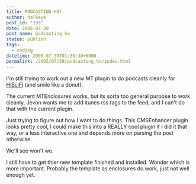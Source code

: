 ```yaml
---
title: PODCASTING HO!
author: halkeye
post_id: "133"
date: 2005-07-30
post_name: podcasting_ho
status: publish
tags:
  - coding
datetime: 2005-07-30T01:30:30+0800
permalink: /2005/07/29/podcasting_ho/index.html
---
```


I'm still trying to work out a new MT plugin to do podcasts cleanly for [HiSciFi](https://www.hiscifi.com/archives/2005/07/shows_are_up_1.html) (and smile like a donut).  

The current MTEnclosures works, but its sorta too general purpose to work cleanly, Jevon wants me to add itunes rss tags to the feed, and I can't do that with the current plugin.

Just trying to figure out how I want to do things. This CMSEnhancer plugin looks pretty cool, I could make this into a REALLY cool plugin if I did it that way, or a less interactive one and depends more on parsing the post otherwise.

We'll see won't we.

I still have to get thier new template finished and installed. Wonder which is more important. Probably the template as enclosures do work, just not well enough yet.
